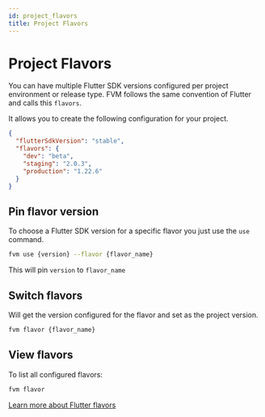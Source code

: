 ```yaml
---
id: project_flavors
title: Project Flavors
---
```


# Project Flavors

You can have multiple Flutter SDK versions configured per project environment or release type. FVM follows the same convention of Flutter and calls this `flavors`.

It allows you to create the following configuration for your project.

```json
{
  "flutterSdkVersion": "stable",
  "flavors": {
    "dev": "beta",
    "staging": "2.0.3",
    "production": "1.22.6"
  }
}
```

## Pin flavor version

To choose a Flutter SDK version for a specific flavor you just use the `use` command.

```bash
fvm use {version} --flavor {flavor_name}
```

This will pin `version` to `flavor_name`

## Switch flavors

Will get the version configured for the flavor and set as the project version.

```bash
fvm flavor {flavor_name}
```

## View flavors

To list all configured flavors:

```bash
fvm flavor
```

[Learn more about Flutter flavors](https://flutter.dev/docs/deployment/flavors)
